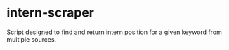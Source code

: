 # intern-scraper
Script designed to find and return intern position for a given keyword from multiple sources.
